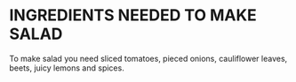 # INGREDIENTS NEEDED TO MAKE SALAD 
To make salad you need sliced tomatoes, pieced onions, cauliflower leaves, beets, juicy lemons and spices.